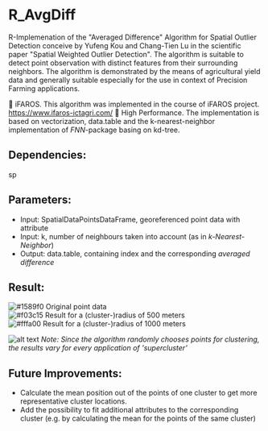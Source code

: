 # R_AvgDiff
R-Implemenation of the "Averaged Difference" Algorithm for Spatial Outlier Detection conceive by Yufeng Kou and Chang-Tien Lu in the scientific paper "Spatial Weighted Outlier Detection". The algorithm is suitable to detect point observation with distinct features
from their surrounding neighbors. The algorithm is demonstrated by the means of agricultural yield data and generally suitable especially for the use in context of Precision Farming applications.

:seedling: iFAROS. This algorithm was implemented in the course of iFAROS project. https://www.ifaros-ictagri.com/ 
:bullettrain_side: High Performance. The implementation is based on vectorization, data.table and the k-nearest-neighbor implementation of _FNN_-package basing on kd-tree.

## Dependencies:<br/>
sp

## Parameters:<br/>
- Input: SpatialDataPointsDataFrame, georeferenced point data with attribute<br/>
- Input: k, number of neighbours taken into account (as in _k-Nearest-Neighbor_)<br/>
- Output: data.table, containing index and the corresponding _averaged difference_<br/>


## Result:<br/>
![#1589f0](https://placehold.it/15/1589f0/000000?text=+) Original point data </br>
![#f03c15](https://placehold.it/15/f03c15/000000?text=+) Result for a (cluster-)radius of 500 meters </br>
![#fffa00](https://placehold.it/15/fffa00/000000?text=+) Result for a (cluster-)radius of 1000 meters </br>

![alt text](https://github.com/OliverHennhoefer/ArcPy_Supercluster/blob/master/supercluster_result.PNG)
*Note: Since the algorithm randomly chooses points for clustering, the results vary for every application of 'supercluster'*

## Future Improvements:<br/>
- Calculate the mean position out of the points of one cluster to get more representative cluster locations.
- Add the possibility to fit additional attributes to the corresponding cluster (e.g. by calculating the mean for the points of the same cluster)
